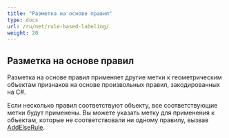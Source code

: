 ```yaml
---
title: "Разметка на основе правил"
type: docs
url: /ru/net/rule-based-labeling/
weight: 20
---
```


## **Разметка на основе правил**
Разметка на основе правил применяет другие метки к геометрическим объектам признаков на основе произвольных правил, закодированных на C#.

Если несколько правил соответствуют объекту, все соответствующие метки будут применены. Вы можете указать метку для применения к объектам, которые не соответствовали ни одному правилу, вызвав [AddElseRule](https://reference.aspose.com/gis/net/aspose.gis.rendering.labelings/rulebasedlabeling/methods/addelserule).

